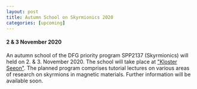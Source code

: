 ```yaml
---
layout: post
title: Autumn School on Skyrmionics 2020
categories: [upcoming]
---
```


#### 2 & 3 November 2020

An autumn school of the DFG priority program SPP2137 (Skyrmionics) will held on 2. & 3. November 2020. The school will take place at ["Kloster Seeon"](https://www.kloster-seeon.de/kloster-seeon). The planned program comprises tutorial lectures on various areas of research on skyrmions in magnetic materials. Further information will be available soon.
